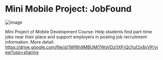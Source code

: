 # Mini Mobile Project: JobFound  

![image](https://github.com/egliette/JobFound/assets/77763935/feddf5ae-b0f2-4046-8b13-db07defb592f)


Mini Project of Mobile Development Course: Help students find part-time jobs near their place and support employers in posting job recruitment information.
More detail: https://drive.google.com/file/d/1Wf6h9MBUMI7WoVDzj1XFrQcYuf2x8xVP/view?usp=sharing
